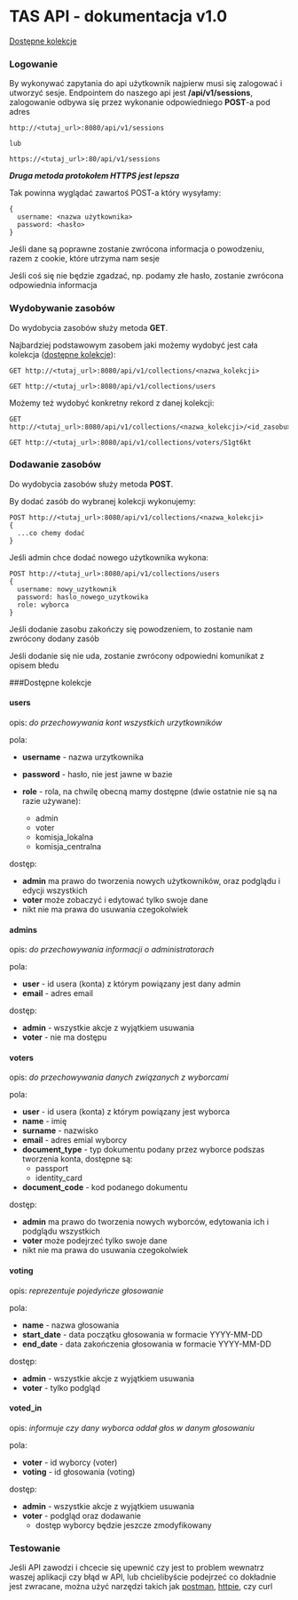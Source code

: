 # TAS API - dokumentacja v1.0

[Dostępne kolekcje](#dostępne-kolekcje)

### Logowanie

By wykonywać zapytania do api użytkownik najpierw musi się zalogować i utworzyć sesje. Endpointem do naszego api jest **/api/v1/sessions**,
zalogowanie odbywa się przez wykonanie odpowiedniego **POST**-a pod adres

```
http://<tutaj_url>:8080/api/v1/sessions

lub

https://<tutaj_url>:80/api/v1/sessions
```

_**Druga metoda protokołem HTTPS jest lepsza**_

Tak powinna wyglądać zawartoś POST-a który wysyłamy:

```
{
  username: <nazwa użytkownika>
  password: <hasło>
}
```

Jeśli dane są poprawne zostanie zwrócona informacja o powodzeniu, razem z cookie, które utrzyma nam sesje

Jeśli coś się nie będzie zgadzać, np. podamy złe hasło, zostanie zwrócona odpowiednia informacja

### Wydobywanie zasobów

Do wydobycia zasobów służy metoda **GET**.

Najbardziej podstawowym zasobem jaki możemy wydobyć jest cała kolekcja ([dostępne kolekcje](#Dostępne-zasoby)):

```
GET http://<tutaj_url>:8080/api/v1/collections/<nazwa_kolekcji>

GET http://<tutaj_url>:8080/api/v1/collections/users
```

Możemy też wydobyć konkretny rekord z danej kolekcji:

```
GET http://<tutaj_url>:8080/api/v1/collections/<nazwa_kolekcji>/<id_zasobu>

GET http://<tutaj_url>:8080/api/v1/collections/voters/S1gt6kt
```

### Dodawanie zasobów

Do wydobycia zasobów służy metoda **POST**.

By dodać zasób do wybranej kolekcji wykonujemy:

```
POST http://<tutaj_url>:8080/api/v1/collections/<nazwa_kolekcji>
{
  ...co chemy dodać
}
```

Jeśli admin chce dodać nowego użytkownika wykona:

```
POST http://<tutaj_url>:8080/api/v1/collections/users
{
  username: nowy_uzytkownik
  password: haslo_nowego_uzytkowika
  role: wyborca
}
```

Jeśli dodanie zasobu zakończy się powodzeniem, to zostanie nam zwrócony dodany zasób

Jeśli dodanie się nie uda, zostanie zwrócony odpowiedni komunikat z opisem błedu

###Dostępne kolekcje

#### **users**

opis: _do przechowywania kont wszystkich urzytkowników_

pola:

* **username** - nazwa urzytkownika
* **password** - hasło, nie jest jawne w bazie
* **role** - rola, na chwilę obecną mamy dostępne (dwie ostatnie nie są na razie używane):

    * admin
    * voter
    * komisja_lokalna
    * komisja_centralna

dostęp:

* **admin** ma prawo do tworzenia nowych użytkowników, oraz podglądu i edycji wszystkich
* **voter** może zobaczyć i edytować tylko swoje dane
* nikt nie ma prawa do usuwania czegokolwiek

#### **admins**

opis: _do przechowywania informacji o administratorach_

pola:

* **user** - id usera (konta) z którym powiązany jest dany admin
* **email** - adres email

dostęp:

* **admin** - wszystkie akcje z wyjątkiem usuwania
* **voter** - nie ma dostępu

#### **voters**

opis: _do przechowywania danych związanych z wyborcami_

pola:

* **user** - id usera (konta) z którym powiązany jest wyborca
* **name** - imię
* **surname** - nazwisko
* **email** - adres emial wyborcy
* **document_type** - typ dokumentu podany przez wyborce podszas tworzenia konta, dostępne są:
    * passport
    * identity_card
* **document_code** - kod podanego dokumentu

dostęp:

* **admin** ma prawo do tworzenia nowych wyborców, edytowania ich i podglądu wszystkich
* **voter** może podejrzeć tylko swoje dane
* nikt nie ma prawa do usuwania czegokolwiek

#### **voting**

opis: _reprezentuje pojedyńcze głosowanie_

pola:

* **name** - nazwa głosowania
* **start_date** - data początku głosowania w formacie YYYY-MM-DD
* **end_date** - data zakończenia głosowania w formacie YYYY-MM-DD

dostęp:

* **admin** - wszystkie akcje z wyjątkiem usuwania
* **voter** - tylko podgląd

#### **voted_in**

opis: _informuje czy dany wyborca oddał głos w danym głosowaniu_

pola:

* **voter** - id wyborcy (voter)
* **voting** - id głosowania (voting)

dostęp:

* **admin** - wszystkie akcje z wyjątkiem usuwania
* **voter** - podgląd oraz dodawanie
    * dostęp wyborcy będzie jeszcze zmodyfikowany

### Testowanie

Jeśli API zawodzi i chcecie się upewnić czy jest to problem wewnatrz waszej aplikacji czy błąd w API, lub chcielibyście podejrzeć co dokładnie jest zwracane, można użyć narzędzi takich jak [postman](https://www.getpostman.com/apps), [httpie](https://httpie.org/), czy curl
